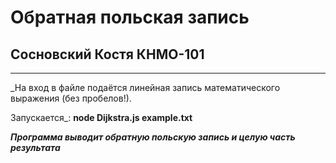 # Обратная польская запись
## Сосновский Костя КНМО-101

----------------

_На вход в файле подаётся линейная запись математического
выражения (без пробелов!).

Запускается_: __node Dijkstra.js example.txt__

***Программа выводит обратную польскую запись и
целую часть результата***
